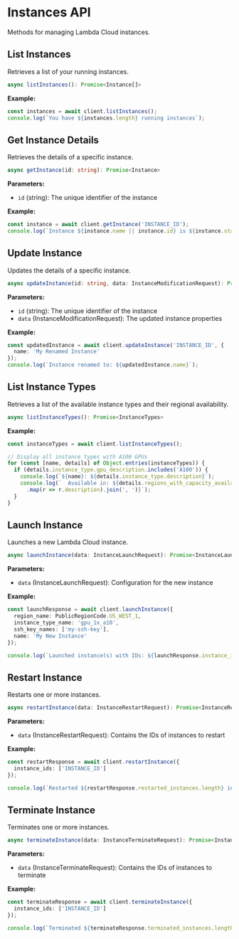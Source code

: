 # Instances API

Methods for managing Lambda Cloud instances.

## List Instances

Retrieves a list of your running instances.

```typescript
async listInstances(): Promise<Instance[]>
```

**Example:**

```typescript
const instances = await client.listInstances();
console.log(`You have ${instances.length} running instances`);
```

## Get Instance Details

Retrieves the details of a specific instance.

```typescript
async getInstance(id: string): Promise<Instance>
```

**Parameters:**

- `id` (string): The unique identifier of the instance

**Example:**

```typescript
const instance = await client.getInstance('INSTANCE_ID');
console.log(`Instance ${instance.name || instance.id} is ${instance.status}`);
```

## Update Instance

Updates the details of a specific instance.

```typescript
async updateInstance(id: string, data: InstanceModificationRequest): Promise<Instance>
```

**Parameters:**

- `id` (string): The unique identifier of the instance
- `data` (InstanceModificationRequest): The updated instance properties

**Example:**

```typescript
const updatedInstance = await client.updateInstance('INSTANCE_ID', {
  name: 'My Renamed Instance'
});
console.log(`Instance renamed to: ${updatedInstance.name}`);
```

## List Instance Types

Retrieves a list of the available instance types and their regional availability.

```typescript
async listInstanceTypes(): Promise<InstanceTypes>
```

**Example:**

```typescript
const instanceTypes = await client.listInstanceTypes();

// Display all instance types with A100 GPUs
for (const [name, details] of Object.entries(instanceTypes)) {
  if (details.instance_type.gpu_description.includes('A100')) {
    console.log(`${name}: ${details.instance_type.description}`);
    console.log(`  Available in: ${details.regions_with_capacity_available
      .map(r => r.description).join(', ')}`);
  }
}
```

## Launch Instance

Launches a new Lambda Cloud instance.

```typescript
async launchInstance(data: InstanceLaunchRequest): Promise<InstanceLaunchResponse>
```

**Parameters:**

- `data` (InstanceLaunchRequest): Configuration for the new instance

**Example:**

```typescript
const launchResponse = await client.launchInstance({
  region_name: PublicRegionCode.US_WEST_1,
  instance_type_name: 'gpu_1x_a10',
  ssh_key_names: ['my-ssh-key'],
  name: 'My New Instance'
});

console.log(`Launched instance(s) with IDs: ${launchResponse.instance_ids.join(', ')}`);
```

## Restart Instance

Restarts one or more instances.

```typescript
async restartInstance(data: InstanceRestartRequest): Promise<InstanceRestartResponse>
```

**Parameters:**

- `data` (InstanceRestartRequest): Contains the IDs of instances to restart

**Example:**

```typescript
const restartResponse = await client.restartInstance({
  instance_ids: ['INSTANCE_ID']
});

console.log(`Restarted ${restartResponse.restarted_instances.length} instances`);
```

## Terminate Instance

Terminates one or more instances.

```typescript
async terminateInstance(data: InstanceTerminateRequest): Promise<InstanceTerminateResponse>
```

**Parameters:**

- `data` (InstanceTerminateRequest): Contains the IDs of instances to terminate

**Example:**

```typescript
const terminateResponse = await client.terminateInstance({
  instance_ids: ['INSTANCE_ID']
});

console.log(`Terminated ${terminateResponse.terminated_instances.length} instances`);
```
